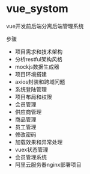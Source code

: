# vue_systom
vue开发前后端分离后端管理系统

步骤

- 项目需求和技术架构
- 分析restful架构风格
- mockjs数据生成器
- 项目环境搭建
- axios封装和跨域问题
- 系统登陆管理
- 项目布局和权限
- 会员管理
- 供应商管理
- 商品管理
- 员工管理
- 修改密码
- 加载效果和异常处理
- vuex状态管理
- 会员管理系统
- 阿里云服务器nginx部署项目